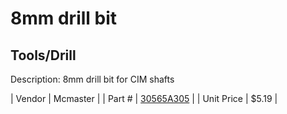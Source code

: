 # 8mm drill bit
## Tools/Drill
Description: 	8mm drill bit for CIM shafts 

| Vendor | Mcmaster | 
| Part # | [30565A305](http://www.mcmaster.com/) | 
| Unit Price | $5.19 | 
